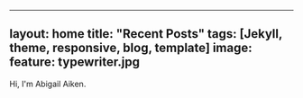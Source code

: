 ---
layout: home
title: "Recent Posts"
tags: [Jekyll, theme, responsive, blog, template]
image:
  feature: typewriter.jpg
  ---

Hi, I'm Abigail Aiken.  
